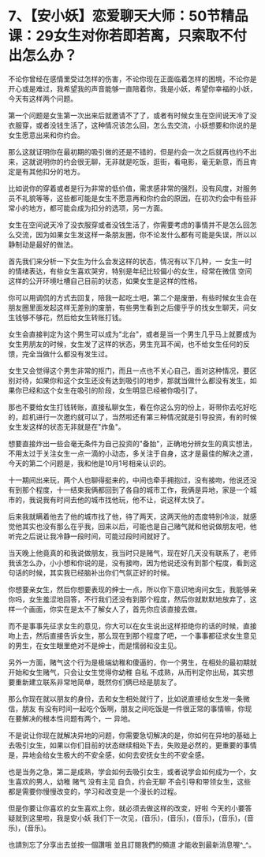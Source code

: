 # 7、【安小妖】恋爱聊天大师：50节精品课：29女生对你若即若离，只索取不付出怎么办？

不论你曾经在感情里受过怎样的伤害，不论你现在正面临着怎样的困境，不论你是开心或是难过，我希望我的声音能够一直陪着你，我是小妖，希望你幸福的小妖，今天有这样两个问题。

第一个问题是女生第一次出来后就邀请不了了，或者有时候女生在空间说天冷了没衣服穿，或者没钱生活了，这种情况该怎么回，怎么去交流，小妖想要和你说的是女生愿意出来和你约会。

那么这就证明你在最初期的吸引做的还是不错的，但是约会一次之后就再也约不出来，这就说明你的约会很无聊，无非就是吃饭，逛街，看电影，毫无新意，而且肯定是有其他扣分的地方。

比如说你的穿着或者是行为非常的低价值，需求感非常的强烈，没有风度，对服务员不礼貌等等，这些都可能是女生不愿意再和你约会的原因，在初次约会中有些非常小的地方，都可能会成为扣分的选项，另一方面。

女生在空间说天冷了没衣服穿或者没钱生活了，你需要考虑的事情并不是怎么回怎么交流，因为如果女生发这样一条朋友圈，你不论发什么都有可能是失误，所以以静制动是最好的做法。

首先我们来分析一下女生为什么会发这样的状态，情况有以下几种，一 女生一时的情绪表达，有些女生喜欢哭穷，特别是年纪比较偏小的女生，经常在微信 空间这样的公开环境吐槽自己目前的状态，如果女生是这样的性格。

你可以用调侃的方式去回复，陪我一起吃土吧，第二个是废册，有些时候女生会在朋友圈里面发起这样无差别的废册，有些男生看到之后傻乎乎的找女生聊天，问女生钱够不够花，然后给女生转账打钱。

女生会直接判定为这个男生可以成为"北台"，或者是当一个男生几乎马上就要成为女生男朋友的时候，女生发了这样的状态，男生充耳不闻，也不给女生任何的反馈，完全当做什么都没有发生过。

女生又会觉得这个男生非常的抠门，而且一点也不关心自己，面对这种情况，要区别对待，如果你和这个女生还没有达到吸引的地步，那就当做什么都没有发生，如果你已经和这个女生在吸引的阶段，女生明显已经被你吸引了。

那也不要给女生打钱转账，直接私聊女生，看在你这么穷的份上，哥带你去吃好吃的，趁机进行一次邀约就可以了，当然啦还有第三种情况就是引导投资，有的时候女生发这样的状态无非就是在"炸鱼"。

想要直接炸出一些会毫无条件为自己投资的"备胎"，正确地分辨女生的真实想法，不用太过于关注女生一点一滴的小动态，多关注于自身，这才是最佳的解决之道，今天的第二个问题是，我和他是10月1号相亲认识的。

十一期间出来玩，两个人也聊得挺来的，中间也牵手拥抱过，没有接吻，他说还没有到那个程度，十一结束我俩都回到了各自的城市工作，我俩是异地，家是一个城市的，我说我有时间去他的城市找他玩，他不让，说这样太快了。

后来我就瞒着他去了他的城市找了他，待了两天，这两天他的态度特别冷淡，就感觉他其实也没有那么在乎我，回来以后，可能也是自己赌气就和他说做朋友吧，他听完之后说让我冷静一段时间，可能过段时间就好了。

当天晚上他竟真的和我说做朋友，我当时只是赌气，现在好几天没有联系了，老师我该怎么办，小小想和你说的是，没有接吻，因为他说还没有到那个程度，看到这句话的时候，其实我已经脑补出你们气氛正好的时候。

你想要亲女生，然后你想要表现的绅士一点，所以你下意识地询问女生，我能够亲你吗，女生羞涩地回答，不行我们还没有到那个程度，然后你就默默地放弃了，这样一个画面，你实在是太不了解女人了，首先你应该直接去做。

而不是事事先征求女生的意见，你大可以在女生说出这样拒绝你的话的时候，直接吻上去，然后直接告诉女生，那么现在到那个程度了吧，一个事事都征求女生意见的男生，在女生眼里绝对不是绅士，而是懦弱和没主见。

另外一方面，赌气这个行为是极端幼稚和傻逼的，你一个男生，在相处的最初期就开始和女生赌气，只会让女生觉得你幼稚 自私 不成熟，从而判定你出局，其实想要重新建立联系非常地简单，既然你们俩已经是朋友了。

那么你现在就以朋友的身份，去和女生相处就行了，比如说直接给女生发一条微信，朋友 有没有时间一起吃个饭啊，朋友之间吃饭是一件很正常的事情嘛，你现在要解决的根本性问题有两个，一 异地。

不是说让你现在就解决异地的问题，你需要急切解决的是，你如何在异地的基础上去吸引女生，如果以你们目前的状态继续相处下去，失败是必然的，更重要的事情是，异地会给女生极大的不安全感，如何去安抚女生的不安全感。

也是当务之急，第二是成熟，学会如何去吸引女生，或者说学会如何成为一个，女生喜欢的男人，幼稚 赌气 没有主见 自负，约会无聊 不会引导和带领女生，这些都是需要你慢慢改变的，学习和改变是一个漫长的过程。

但是你要让你喜欢的女生喜欢上你，就必须去做这样的改变，好啦 今天的小要答疑就到这里啦，我是安小妖 我们下一次见，(音乐)，(音乐)，(音乐)，(音乐)，(音乐)，(音乐)。

也請別忘了分享出去並按一個讚哦 並且訂閱我們的頻道 才能收到最新消息喔^_^。